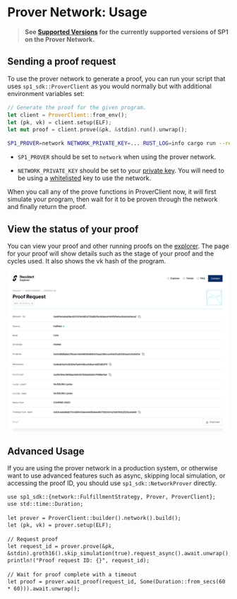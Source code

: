 # Prover Network: Usage

> **See [Supported Versions](./versions.md) for the currently supported versions of SP1 on the Prover Network.**

## Sending a proof request

To use the prover network to generate a proof, you can run your script that uses `sp1_sdk::ProverClient` as you would normally but with additional environment variables set:

```rust
// Generate the proof for the given program.
let client = ProverClient::from_env();
let (pk, vk) = client.setup(ELF);
let mut proof = client.prove(&pk, &stdin).run().unwrap();
```

```sh
SP1_PROVER=network NETWORK_PRIVATE_KEY=... RUST_LOG=info cargo run --release
```

- `SP1_PROVER` should be set to `network` when using the prover network.

- `NETWORK_PRIVATE_KEY` should be set to your [private key](./key-setup.md). You will need
  to be using a [whitelisted](../prover-network) key to use the network.

When you call any of the prove functions in ProverClient now, it will first simulate your program, then wait for it to be proven through the network and finally return the proof.

## View the status of your proof

You can view your proof and other running proofs on the [explorer](https://network2.succinct.xyz/). The page for your proof will show details such as the stage of your proof and the cycles used. It also shows the vk hash of the program.

![Screenshot from network2.succinct.xyz showing the details of a proof.](./explorer.png)

## Advanced Usage

If you are using the prover network in a production system, or otherwise want to use advanced features such as async, skipping local simulation, or accessing the proof ID, you should use `sp1_sdk::NetworkProver` directly.

```rust,no_run
use sp1_sdk::{network::FulfillmentStrategy, Prover, ProverClient};
use std::time::Duration;

let prover = ProverClient::builder().network().build();
let (pk, vk) = prover.setup(ELF);

// Request proof
let request_id = prover.prove(&pk, &stdin).groth16().skip_simulation(true).request_async().await.unwrap();
println!("Proof request ID: {}", request_id);

// Wait for proof complete with a timeout
let proof = prover.wait_proof(request_id, Some(Duration::from_secs(60 * 60))).await.unwrap();
```
